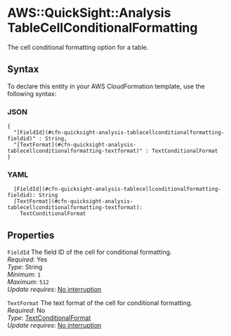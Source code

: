 # AWS::QuickSight::Analysis TableCellConditionalFormatting<a name="aws-properties-quicksight-analysis-tablecellconditionalformatting"></a>

The cell conditional formatting option for a table\.

## Syntax<a name="aws-properties-quicksight-analysis-tablecellconditionalformatting-syntax"></a>

To declare this entity in your AWS CloudFormation template, use the following syntax:

### JSON<a name="aws-properties-quicksight-analysis-tablecellconditionalformatting-syntax.json"></a>

```
{
  "[FieldId](#cfn-quicksight-analysis-tablecellconditionalformatting-fieldid)" : String,
  "[TextFormat](#cfn-quicksight-analysis-tablecellconditionalformatting-textformat)" : TextConditionalFormat
}
```

### YAML<a name="aws-properties-quicksight-analysis-tablecellconditionalformatting-syntax.yaml"></a>

```
  [FieldId](#cfn-quicksight-analysis-tablecellconditionalformatting-fieldid): String
  [TextFormat](#cfn-quicksight-analysis-tablecellconditionalformatting-textformat):
    TextConditionalFormat
```

## Properties<a name="aws-properties-quicksight-analysis-tablecellconditionalformatting-properties"></a>

`FieldId` <a name="cfn-quicksight-analysis-tablecellconditionalformatting-fieldid"></a>
The field ID of the cell for conditional formatting\.  
_Required_: Yes  
_Type_: String  
_Minimum_: `1`  
_Maximum_: `512`  
_Update requires_: [No interruption](https://docs.aws.amazon.com/AWSCloudFormation/latest/UserGuide/using-cfn-updating-stacks-update-behaviors.html#update-no-interrupt)

`TextFormat` <a name="cfn-quicksight-analysis-tablecellconditionalformatting-textformat"></a>
The text format of the cell for conditional formatting\.  
_Required_: No  
_Type_: [TextConditionalFormat](aws-properties-quicksight-analysis-textconditionalformat.md)  
_Update requires_: [No interruption](https://docs.aws.amazon.com/AWSCloudFormation/latest/UserGuide/using-cfn-updating-stacks-update-behaviors.html#update-no-interrupt)
